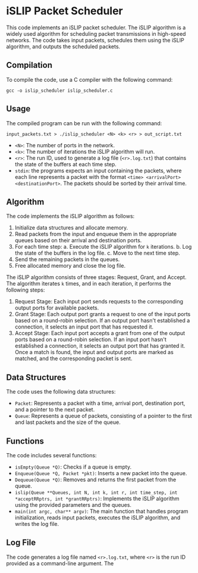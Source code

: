 # iSLIP Packet Scheduler

This code implements an iSLIP packet scheduler. The iSLIP algorithm is a widely used algorithm for scheduling packet transmissions in high-speed networks. The code takes input packets, schedules them using the iSLIP algorithm, and outputs the scheduled packets.

## Compilation

To compile the code, use a C compiler with the following command:

```
gcc -o islip_scheduler islip_scheduler.c
```

## Usage

The compiled program can be run with the following command:

```
input_packets.txt > ./islip_scheduler <N> <k> <r> > out_script.txt
```

- `<N>`: The number of ports in the network.
- `<k>`: The number of iterations the iSLIP algorithm will run.
- `<r>`: The run ID, used to generate a log file (`<r>.log.txt`) that contains the state of the buffers at each time step.
- `stdin`: the programs expects an input containing the packets, where each line represents a packet with the format `<time> <arrivalPort> <destinationPort>`. The packets should be sorted by their arrival time.

## Algorithm

The code implements the iSLIP algorithm as follows:

1. Initialize data structures and allocate memory.
2. Read packets from the input and enqueue them in the appropriate queues based on their arrival and destination ports.
3. For each time step:
   a. Execute the iSLIP algorithm for `k` iterations.
   b. Log the state of the buffers in the log file.
   c. Move to the next time step.
4. Send the remaining packets in the queues.
5. Free allocated memory and close the log file.

The iSLIP algorithm consists of three stages: Request, Grant, and Accept. The algorithm iterates `k` times, and in each iteration, it performs the following steps:

1. Request Stage: Each input port sends requests to the corresponding output ports for available packets.
2. Grant Stage: Each output port grants a request to one of the input ports based on a round-robin selection. If an output port hasn't established a connection, it selects an input port that has requested it.
3. Accept Stage: Each input port accepts a grant from one of the output ports based on a round-robin selection. If an input port hasn't established a connection, it selects an output port that has granted it. Once a match is found, the input and output ports are marked as matched, and the corresponding packet is sent.

## Data Structures

The code uses the following data structures:

- `Packet`: Represents a packet with a time, arrival port, destination port, and a pointer to the next packet.
- `Queue`: Represents a queue of packets, consisting of a pointer to the first and last packets and the size of the queue.

## Functions

The code includes several functions:

- `isEmpty(Queue *Q)`: Checks if a queue is empty.
- `Enqueue(Queue *Q, Packet *pkt)`: Inserts a new packet into the queue.
- `Dequeue(Queue *Q)`: Removes and returns the first packet from the queue.
- `islip(Queue **Queues, int N, int k, int r, int time_step, int *acceptRRptrs, int *grantRRptrs)`: Implements the iSLIP algorithm using the provided parameters and the queues.
- `main(int argc, char** argv)`: The main function that handles program initialization, reads input packets, executes the iSLIP algorithm, and writes the log file.

## Log File

The code generates a log file named `<r>.log.txt`, where `<r>` is the run ID provided as a command-line argument. The
